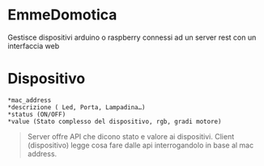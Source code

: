 # EmmeDomotica
Gestisce dispositivi arduino o raspberry connessi ad un server rest con un interfaccia web

# Dispositivo
	*mac_address
	*descrizione ( Led, Porta, Lampadina…)
	*status (ON/OFF)
	*value (Stato complesso del dispositivo, rgb, gradi motore)

>Server offre API che dicono stato e valore ai dispositivi.
>Client (dispositivo) legge cosa fare dalle api interrogandolo in base al mac address.
